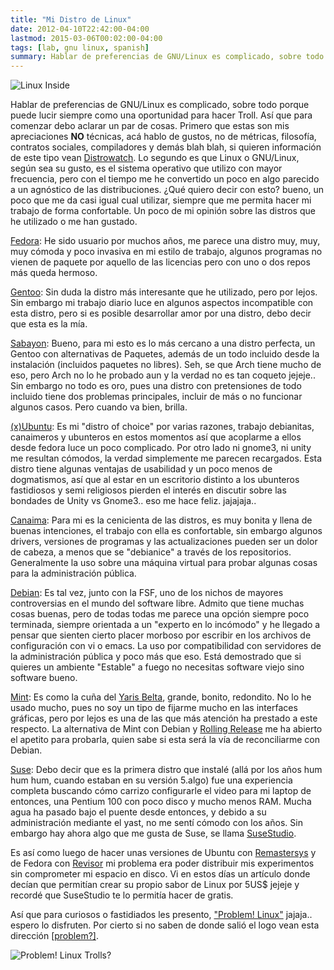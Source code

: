 ```yaml
---
title: "Mi Distro de Linux"
date: 2012-04-10T22:42:00-04:00
lastmod: 2015-03-06T00:02:00-04:00
tags: [lab, gnu linux, spanish]
summary: Hablar de preferencias de GNU/Linux es complicado, sobre todo porque puede lucir siempre como una oportunidad para hacer Troll. Así que para comenzar debo aclarar un par de cosas. Primero que estas son mis apreciaciones **NO** técnicas, acá hablo de gustos, no de métricas, filosofía, contratos sociales, compiladores y demás blah blah, si quieren información de este tipo vean [Distrowatch](http://distrowatch.com/).
---
```


![Linux Inside](/images/linux-inside-logo.gif)

Hablar de preferencias de GNU/Linux es complicado, sobre todo porque
puede lucir siempre como una oportunidad para hacer Troll. Así que para
comenzar debo aclarar un par de cosas. Primero que estas son mis
apreciaciones **NO** técnicas, acá hablo de gustos, no de métricas,
filosofía, contratos sociales, compiladores y demás blah blah, si
quieren información de este tipo vean
[Distrowatch](http://distrowatch.com/). Lo segundo es que Linux o
GNU/Linux, según sea su gusto, es el sistema operativo que utilizo con
mayor frecuencia, pero con el tiempo me he convertido un poco en algo
parecido a un agnóstico de las distribuciones. ¿Qué quiero decir con
esto? bueno, un poco que me da casi igual cual utilizar, siempre que me
permita hacer mi trabajo de forma confortable. Un poco de mi opinión
sobre las distros que he utilizado o me han gustado.

[Fedora](http://fedoraproject.org/): He sido usuario por muchos años, me
parece una distro muy, muy, muy cómoda y poco invasiva en mi estilo de
trabajo, algunos programas no vienen de paquete por aquello de las
licencias pero con uno o dos repos más queda hermoso.

[Gentoo](http://www.gentoo.org/): Sin duda la distro más interesante que
he utilizado, pero por lejos. Sin embargo mi trabajo diario luce en
algunos aspectos incompatible con esta distro, pero si es posible
desarrollar amor por una distro, debo decir que esta es la mía.

[Sabayon](http://www.sabayon.org/): Bueno, para mi esto es lo más
cercano a una distro perfecta, un Gentoo con alternativas de Paquetes,
además de un todo incluido desde la instalación (incluidos paquetes no
libres). Seh, se que Arch tiene mucho de eso, pero Arch no lo he probado
aun y la verdad no es tan coqueto jejeje.. Sin embargo no todo es oro,
pues una distro con pretensiones de todo incluido tiene dos problemas
principales, incluir de más o no funcionar algunos casos. Pero cuando va
bien, brilla.

[(x)Ubuntu](http://xubuntu.org/): Es mi "distro of choice" por varias
razones, trabajo debianitas, canaimeros y ubunteros en estos momentos
así que acoplarme a ellos desde fedora luce un poco complicado. Por otro
lado ni gnome3, ni unity me resultan cómodos, la verdad simplemente me
parecen recargados. Esta distro tiene algunas ventajas de usabilidad y
un poco menos de dogmatismos, así que al estar en un escritorio distinto
a los ubunteros fastidiosos y semi religiosos pierden el interés en
discutir sobre las bondades de Unity vs Gnome3.. eso me hace feliz.
jajajaja..

[Canaima](http://canaima.softwarelibre.gob.ve/): Para mi es la
cenicienta de las distros, es muy bonita y llena de buenas intenciones,
el trabajo con ella es confortable, sin embargo algunos drivers,
versiones de programas y las actualizaciones pueden ser un dolor de
cabeza, a menos que se "debianice" a través de los repositorios.
Generalmente la uso sobre una máquina virtual para probar algunas cosas
para la administración pública.

[Debian](http://www.debian.org/): Es tal vez, junto con la FSF, uno de
los nichos de mayores controversias en el mundo del software libre.
Admito que tiene muchas cosas buenas, pero de todas todas me parece una
opción siempre poco terminada, siempre orientada a un "experto en lo
incómodo" y he llegado a pensar que sienten cierto placer morboso por
escribir en los archivos de configuración con vi o emacs. La uso por
compatibilidad con servidores de la administración pública y poco más
que eso. Está demostrado que si quieres un ambiente "Estable" a fuego no
necesitas software viejo sino software bueno.

[Mint](http://linuxmint.com/): Es como la cuña del [Yaris
Belta](http://www.toyota.com.ve/cars/new_cars/yaris_sedan/), grande,
bonito, redondito. No lo he usado mucho, pues no soy un tipo de fijarme
mucho en las interfaces gráficas, pero por lejos es una de las que más
atención ha prestado a este respecto. La alternativa de Mint con Debian
y [Rolling Release](http://en.wikipedia.org/wiki/Rolling_release) me ha
abierto el apetito para probarla, quien sabe si esta será la vía de
reconciliarme con Debian.

[Suse](http://www.opensuse.org/es/): Debo decir que es la primera distro
que instalé (allá por los años hum hum hum, cuando estaban en su versión
5.algo) fue una experiencia completa buscando cómo carrizo configurarle
el video para mi laptop de entonces, una Pentium 100 con poco disco y
mucho menos RAM. Mucha agua ha pasado bajo el puente desde entonces, y
debido a su administración mediante el yast, no me sentí cómodo con los
años. Sin embargo hay ahora algo que me gusta de Suse, se llama
[SuseStudio](http://susestudio.com/).

Es así como luego de hacer unas versiones de Ubuntu con
[Remastersys](http://www.remastersys.com/) y de Fedora con
[Revisor](http://fedoraproject.org/wiki/How_to_create_and_use_Fedora_Live_CD)
mi problema era poder distribuir mis experimentos sin comprometer mi
espacio en disco. Vi en estos días un artículo donde decían que
permitían crear su propio sabor de Linux por 5US\$ jejeje y recordé que
SuseStudio te lo permitía hacer de gratis.

Así que para curiosos o fastidiados les presento, ["Problem!
Linux"](http://susestudio.com/a/F6CPEQ/problem-linux) jajaja.. espero lo
disfruten. Por cierto si no saben de donde salió el logo vean esta
dirección
[\[problem?\]](http://knowyourmeme.com/memes/trollface-coolface-problem).

![Problem! Linux Trolls?](/images/trollface.png)
